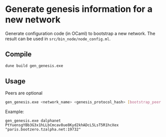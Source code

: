 # Generate genesis information for a new network

Generate configuration code (in OCaml) to bootstrap a new network. The result
can be used in `src/bin_node/node_config.ml`.

## Compile

```bash
dune build gen_genesis.exe
```

## Usage

Peers are optional

```bash
gen_genesis.exe <network_name> <genesis_protocol_hash> [bootstrap_peer..]
```

Example:
```
gen_genesis.exe dalphanet PtYuensgYBb3G3x1hLLbCmcav8ue8Kyd2khADcL5LsT5R1hcXex "paris.bootzero.tzalpha.net:19732"
```

